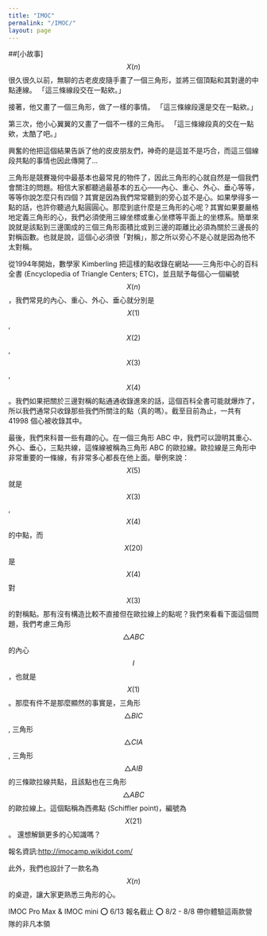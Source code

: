 ```yaml
---
title: "IMOC"
permalink: "/IMOC/"
layout: page
---
```


##[小故事] $$X(n)$$
很久很久以前，無聊的古老皮皮隨手畫了一個三角形，並將三個頂點和其對邊的中點連線。
「這三條線段交在一點欸。」

接著，他又畫了一個三角形，做了一樣的事情。
「這三條線段還是交在一點欸。」

第三次，他小心翼翼的又畫了一個不一樣的三角形。
「這三條線段真的交在一點欸，太酷了吧。」

興奮的他把這個結果告訴了他的皮皮朋友們，神奇的是這並不是巧合，而這三個線段共點的事情也因此傳開了...


三角形是競賽幾何中最基本也最常見的物件了，因此三角形的心就自然是一個我們會關注的問題。相信大家都聽過最基本的五心——內心、重心、外心、垂心等等，等等你說怎麼只有四個？其實是因為我們常常聽到的旁心並不是心。如果學得多一點的話，也許你聽過九點圓圓心。那麼到底什麼是三角形的心呢？其實如果要嚴格地定義三角形的心，我們必須使用三線坐標或重心坐標等平面上的坐標系。簡單來說就是該點到三邊圍成的三個三角形面積比或到三邊的距離比必須為關於三邊長的對稱函數。也就是說，這個心必須很「對稱」，那之所以旁心不是心就是因為他不太對稱。

從1994年開始，數學家 Kimberling 把這樣的點收錄在網站——三角形中心的百科全書 (Encyclopedia of Triangle Centers; ETC)，並且賦予每個心一個編號 $$X(n)$$，我們常見的內心、重心、外心、垂心就分別是 $$X(1)$$, $$X(2)$$, $$X(3)$$, $$X(4)$$。我們如果把關於三邊對稱的點通通收錄進來的話，這個百科全書可能就爆炸了，所以我們通常只收錄那些我們所關注的點（真的嗎）。截至目前為止，一共有 41998 個心被收錄其中。

最後，我們來科普一些有趣的心。在一個三角形 ABC 中，我們可以證明其重心、外心、垂心，三點共線，這條線被稱為三角形 ABC 的歐拉線。歐拉線是三角形中非常重要的一條線，有非常多心都長在他上面。舉例來說： $$X(5)$$ 就是 $$X(3)$$, $$X(4)$$ 的中點，而 $$X(20)$$ 是 $$X(4)$$ 對 $$X(3)$$ 的對稱點。那有沒有構造比較不直接但在歐拉線上的點呢？我們來看看下面這個問題，我們考慮三角形 $$\triangle ABC$$ 的內心 $$I$$，也就是 $$X(1)$$。那麼有件不是那麼顯然的事實是，三角形 $$\triangle BIC$$ , 三角形 $$\triangle CIA$$, 三角形 $$\triangle AIB$$ 的三條歐拉線共點，且該點也在三角形 $$\triangle ABC$$ 的歐拉線上。這個點稱為西弗點 (Schiffler point)，編號為 $$X(21)$$。
還想解鎖更多的心知識嗎？

報名資訊:http://imocamp.wikidot.com/ 


此外，我們也設計了一款名為 $$X(n)$$ 的桌遊，讓大家更熟悉三角形的心。

IMOC Pro Max & IMOC mini
⭕️ 6/13 報名截止
⭕️ 8/2 - 8/8 帶你體驗這兩款營隊的非凡本領

